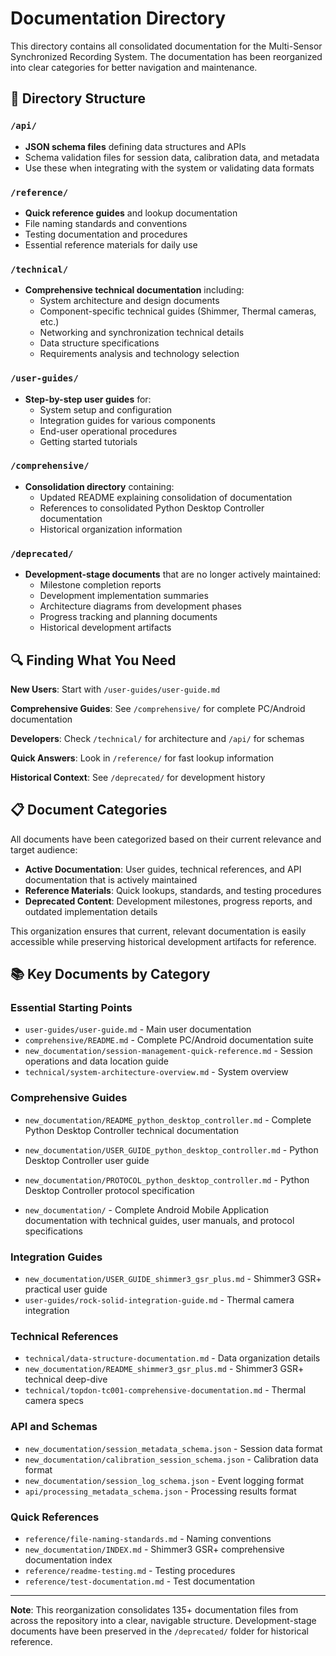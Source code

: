# Documentation Directory

This directory contains all consolidated documentation for the Multi-Sensor Synchronized Recording System. The documentation has been reorganized into clear categories for better navigation and maintenance.

## 📁 Directory Structure

### `/api/`
- **JSON schema files** defining data structures and APIs
- Schema validation files for session data, calibration data, and metadata
- Use these when integrating with the system or validating data formats

### `/reference/`
- **Quick reference guides** and lookup documentation
- File naming standards and conventions
- Testing documentation and procedures
- Essential reference materials for daily use

### `/technical/`
- **Comprehensive technical documentation** including:
  - System architecture and design documents
  - Component-specific technical guides (Shimmer, Thermal cameras, etc.)
  - Networking and synchronization technical details
  - Data structure specifications
  - Requirements analysis and technology selection

### `/user-guides/`
- **Step-by-step user guides** for:
  - System setup and configuration
  - Integration guides for various components
  - End-user operational procedures
  - Getting started tutorials

### `/comprehensive/`
- **Consolidation directory** containing:
  - Updated README explaining consolidation of documentation
  - References to consolidated Python Desktop Controller documentation
  - Historical organization information

### `/deprecated/`
- **Development-stage documents** that are no longer actively maintained:
  - Milestone completion reports
  - Development implementation summaries  
  - Architecture diagrams from development phases
  - Progress tracking and planning documents
  - Historical development artifacts

## 🔍 Finding What You Need

**New Users**: Start with `/user-guides/user-guide.md`

**Comprehensive Guides**: See `/comprehensive/` for complete PC/Android documentation

**Developers**: Check `/technical/` for architecture and `/api/` for schemas

**Quick Answers**: Look in `/reference/` for fast lookup information

**Historical Context**: See `/deprecated/` for development history

## 📋 Document Categories

All documents have been categorized based on their current relevance and target audience:

- **Active Documentation**: User guides, technical references, and API documentation that is actively maintained
- **Reference Materials**: Quick lookups, standards, and testing procedures
- **Deprecated Content**: Development milestones, progress reports, and outdated implementation details

This organization ensures that current, relevant documentation is easily accessible while preserving historical development artifacts for reference.

## 📚 Key Documents by Category

### Essential Starting Points
- `user-guides/user-guide.md` - Main user documentation
- `comprehensive/README.md` - Complete PC/Android documentation suite
- `new_documentation/session-management-quick-reference.md` - Session operations and data location guide
- `technical/system-architecture-overview.md` - System overview

### Comprehensive Guides

- `new_documentation/README_python_desktop_controller.md` - Complete Python Desktop Controller technical documentation
- `new_documentation/USER_GUIDE_python_desktop_controller.md` - Python Desktop Controller user guide
- `new_documentation/PROTOCOL_python_desktop_controller.md` - Python Desktop Controller protocol specification

- `new_documentation/` - Complete Android Mobile Application documentation with technical guides, user manuals, and protocol specifications


### Integration Guides
- `new_documentation/USER_GUIDE_shimmer3_gsr_plus.md` - Shimmer3 GSR+ practical user guide
- `user-guides/rock-solid-integration-guide.md` - Thermal camera integration

### Technical References
- `technical/data-structure-documentation.md` - Data organization details
- `new_documentation/README_shimmer3_gsr_plus.md` - Shimmer3 GSR+ technical deep-dive
- `technical/topdon-tc001-comprehensive-documentation.md` - Thermal camera specs

### API and Schemas
- `new_documentation/session_metadata_schema.json` - Session data format
- `new_documentation/calibration_session_schema.json` - Calibration data format
- `new_documentation/session_log_schema.json` - Event logging format
- `api/processing_metadata_schema.json` - Processing results format

### Quick References
- `reference/file-naming-standards.md` - Naming conventions
- `new_documentation/INDEX.md` - Shimmer3 GSR+ comprehensive documentation index
- `reference/readme-testing.md` - Testing procedures
- `reference/test-documentation.md` - Test documentation

---

**Note**: This reorganization consolidates 135+ documentation files from across the repository into a clear, navigable structure. Development-stage documents have been preserved in the `/deprecated/` folder for historical reference.
